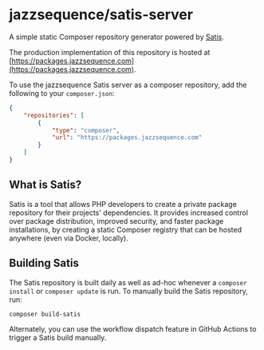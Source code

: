 # jazzsequence/satis-server

A simple static Composer repository generator powered by [Satis](https://github.com/composer/satis).

The production implementation of this repository is hosted at [https://packages.jazzsequence.com](https://packages.jazzsequence.com).

To use the jazzsequence Satis server as a composer repository, add the following to your `composer.json`:

```json
{
    "repositories": [
        {
            "type": "composer",
            "url": "https://packages.jazzsequence.com"
        }
    ]
}
```

## What is Satis?

Satis is a tool that allows PHP developers to create a private package repository for their projects' dependencies. It provides
increased control over package distribution, improved security, and faster package installations, by creating a static Composer
registry that can be hosted anywhere (even via Docker, locally).

## Building Satis

The Satis repository is built daily as well as ad-hoc whenever a `composer install` or `composer update` is run. To manually build the Satis repository, run:

```bash
composer build-satis
```

Alternately, you can use the workflow dispatch feature in GitHub Actions to trigger a Satis build manually.

